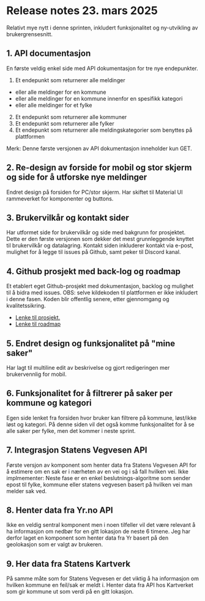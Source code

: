 # Release notes 23. mars 2025

Relativt mye nytt i denne sprinten, inkludert funksjonalitet og ny-utvikling av brukergrensesnitt. 

## 1. API documentasjon
En første veldig enkel side med API dokumentasjon for tre nye endepunkter. 

1. Et endepunkt som returnerer alle meldinger
- eller alle meldinger for en kommune
- eller alle meldinger for en kommune innenfor en spesifikk kategori
- eller alle meldinger for et fylke
2. Et endepunkt som returnerer alle kommuner
3. Et endepunkt som returnerer alle fylker
4. Et endepunkt som returnerer alle meldingskategorier som benyttes på plattformen

Merk: Denne første versjonen av API dokumentasjon inneholder kun GET. 

## 2. Re-design av forside for mobil og stor skjerm og side for å utforske nye meldinger
Endret design på forsiden for PC/stor skjerm. Har skiftet til Material UI rammeverket for komponenter og buttons. 

## 3. Brukervilkår og kontakt sider
Har utformet side for brukervilkår og side med bakgrunn for prosjektet. Dette er den første versjonen som dekker det mest grunnleggende knyttet til brukervilkår og datalagring. 
Kontakt siden inkluderer kontakt via e-post, mulighet for å legge til issues på Github, samt peker til Discord kanal. 

## 4. Github prosjekt med back-log og roadmap
Et etablert eget Github-prosjekt med dokumentasjon, backlog og mulighet til å bidra med issues. OBS: selve kildekoden til plattformen er ikke inkludert i denne fasen. Koden blir offentlig senere, etter gjennomgang og kvalitetssikring. 

- [Lenke til prosjekt.](https://github.com/christer-io/fiksgatano) 
- [Lenke til roadmap](https://github.com/users/christer-io/projects/4/views/4)

## 5. Endret design og funksjonalitet på "mine saker"
Har lagt til multiline edit av beskrivelse og gjort redigeringen mer brukervennlig for mobil. 

## 6. Funksjonalitet for å filtrerer på saker per kommune og kategori
Egen side lenket fra forsiden hvor bruker kan filtrere på kommune, løst/ikke løst og kategori.
På denne siden vil det også komme funksjonalitet for å se alle saker per fylke, men det kommer i neste sprint. 

## 7. Integrasjon Statens Vegvesen API
Første versjon av komponent som henter data fra Statens Vegvesen API for å estimere om en sak er i nærheten av en vei og i så fall hvilken vei. 
Ikke implmementer: Neste fase er en enkel beslutnings-algoritme som sender epost til fylke, kommune eller statens vegvesen basert på hvilken vei man melder sak ved.

## 8. Henter data fra Yr.no API
Ikke en veldig sentral komponent men i noen tilfeller vil det være relevant å ha informasjon om nedbør for en gitt lokasjon de neste 6 timene. Jeg har derfor laget en komponent som henter data fra Yr basert på den geolokasjon som er valgt av brukeren. 

## 9.  Her data fra Statens Kartverk 
På samme måte som for Statens Vegvesen er det viktig å ha informasjon om hvilken kommune en feil/sak er meldt i. Henter data fra API hos Kartverket som gir kommune ut som verdi på en gitt lokasjon. 


